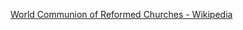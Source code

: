 ﻿[World Communion of Reformed Churches - Wikipedia](https://en.wikipedia.org/wiki/World_Communion_of_Reformed_Churches)